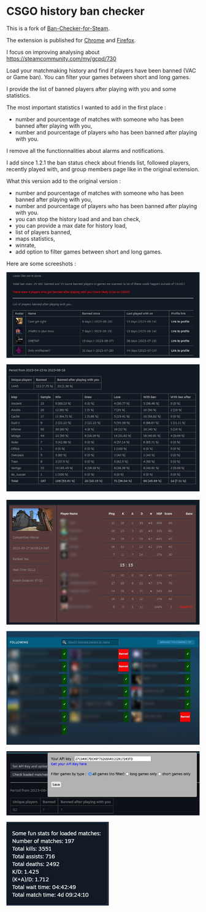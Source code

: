 # CSGO history ban checker

This is a fork of [Ban-Checker-for-Steam](https://github.com/ge-ku/Ban-Checker-for-Steam).

The extension is published for [Chrome](https://chrome.google.com/webstore/detail/csgo-history-ban-checker/pniajbbemhplaefaikpgfipmopopjeob) and [Firefox](https://addons.mozilla.org/fr/firefox/addon/csgo-history-ban-checker/).

I focus on improving analysing about https://steamcommunity.com/my/gcpd/730

Load your matchmaking history and find if players have been banned (VAC or Game ban). You can filter your games between short and long games.

I provide the list of banned players after playing with you and some statistics.

The most important statistics I wanted to add in the first place :
- number and pourcentage of matches with someone who has been banned after playing with you,
- number and pourcentage of players who has been banned after playing with you.

I remove all the functionnalities about alarms and notifications.  

I add since 1.2.1 the ban status check about friends list, followed players, recently played with, and group members page like in the original extension.

What this version add to the original version :
- number and pourcentage of matches with someone who has been banned after playing with you,
- number and pourcentage of players who has been banned after playing with you.
- you can stop the history load and and ban check,
- you can provide a max date for history load,
- list of players banned,
- maps statistics,
- winrate,
- add option to filter games between short and long games.

Here are some screeshots :

![Results](./readme/results-1.2.0-1.jpg)

![Results](./readme/results-1.1.0-2.png)

![Highlight](./readme/highlight.png)

![People](./readme/people.jpg)

![Options](./readme/options-1.1.0.png)

![Loading](./readme/statistics-1.1.0.png)